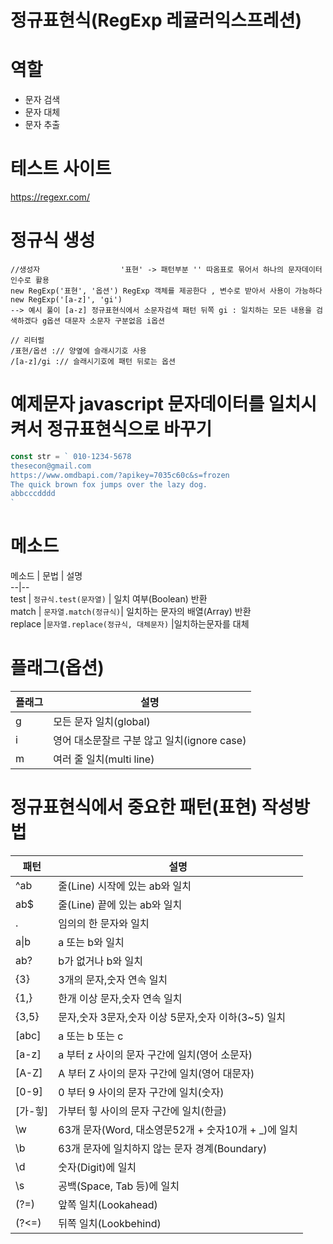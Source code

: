 # 정규표현식(RegExp 레귤러익스프레션)

# 역할
- 문자 검색
- 문자 대체
- 문자 추출

# 테스트 사이트

https://regexr.com/

# 정규식 생성
```언어의종류 javascript  백틱으로 블락만들기
//생성자                  '표현' -> 패턴부분 '' 따옴표로 묶어서 하나의 문자데이터 인수로 활용
new RegExp('표현', '옵션') RegExp 객체를 제공한다 , 변수로 받아서 사용이 가능하다
new RegExp('[a-z]', 'gi') 
--> 예시 풀이 [a-z] 정규표현식에서 소문자검색 패턴 뒤쪽 gi : 일치하는 모든 내용을 검색하겠다 g옵션 대문자 소문자 구분없음 i옵션

// 리터럴
/표현/옵션 :// 양옆에 슬래시기호 사용
/[a-z]/gi :// 슬래시기호에 패턴 뒤로는 옵션
```
# 예제문자 javascript 문자데이터를 일치시켜서 정규표현식으로 바꾸기
```js
const str = ` 010-1234-5678 
thesecon@gmail.com
https://www.omdbapi.com/?apikey=7035c60c&s=frozen
The quick brown fox jumps over the lazy dog.
abbcccdddd     
`
```

# 메소드 
메소드 |        문법        |  설명   
--|--   
test  | `정규식.test(문자열)` | 일치 여부(Boolean) 반환  
match | `문자열.match(정규식)`| 일치하는 문자의 배열(Array) 반환  
replace |`문자열.replace(정규식, 대체문자)` |일치하는문자를 대체

# 플래그(옵션)

플래그 | 설명  
--|--
g | 모든 문자 일치(global)  
i | 영어 대소문잘르 구분 않고 일치(ignore case)  
m | 여러 줄 일치(multi line)

# 정규표현식에서 중요한 패턴(표현) 작성방법

패턴 | 설명
--|--  
^ab | 줄(Line) 시작에 있는 ab와 일치  
ab$ | 줄(Line) 끝에 있는 ab와 일치  
.   | 임의의 한 문자와 일치  
a&verbar;b | a 또는 b와 일치  
ab? | b가 없거나 b와 일치  
{3} | 3개의 문자,숫자 연속 일치  
{1,} | 한개 이상 문자,숫자 연속 일치
{3,5} | 문자,숫자 3문자,숫자 이상 5문자,숫자 이하(3~5)  일치  
[abc] | a 또는 b 또는 c
[a-z] | a 부터 z 사이의 문자 구간에 일치(영어 소문자) 
[A-Z] | A 부터 Z 사이의 문자 구간에 일치(영어 대문자)
[0-9] | 0 부터 9 사이의 문자 구간에 일치(숫자)
[가-힣]| 가부터 힣 사이의 문자 구간에 일치(한글)
\w | 63개 문자(Word, 대소영문52개 + 숫자10개 + _)에 일치
\b | 63개 문자에 일치하지 않는 문자 경계(Boundary)
\d | 숫자(Digit)에 일치
\s | 공백(Space, Tab 등)에 일치
(?=)| 앞쪽 일치(Lookahead)
(?<=)| 뒤쪽 일치(Lookbehind)
